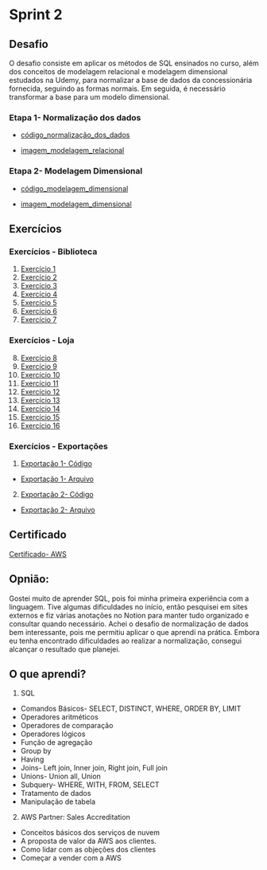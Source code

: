# Sprint 2
## Desafio
O desafio consiste em aplicar os métodos de SQL ensinados no curso, além dos conceitos de modelagem relacional e modelagem dimensional estudados na Udemy, para normalizar a base de dados da concessionária fornecida, seguindo as formas normais. Em seguida, é necessário transformar a base para um modelo dimensional.

### Etapa 1- Normalização dos dados

* [código_normalização_dos_dados](https://github.com/Rafaapsantos/CompassUol_Programa_de_bolsas/blob/main/Sprint%202/Desafios/normalizacao_dos_dados.sql)

* [imagem_modelagem_relacional]()

### Etapa 2- Modelagem Dimensional
* [código_modelagem_dimensional]()

* [imagem_modelagem_dimensional]()

## Exercícios 
### Exercícios - Biblioteca 
1. [Exercício 1](https://github.com/Rafaapsantos/CompassUol_Programa_de_bolsas/blob/main/Sprint%202/Exercicios/exercicio01_biblioteca.sql)
2. [Exercício 2](https://github.com/Rafaapsantos/CompassUol_Programa_de_bolsas/blob/main/Sprint%202/Exercicios/exercicio02_biblioteca.sql)
3. [Exercício 3](https://github.com/Rafaapsantos/CompassUol_Programa_de_bolsas/blob/main/Sprint%202/Exercicios/exercicio03_biblioteca.sql)
4. [Exercício 4](https://github.com/Rafaapsantos/CompassUol_Programa_de_bolsas/blob/main/Sprint%202/Exercicios/exercicio04_biblioteca.sql)
5. [Exercício 5](https://github.com/Rafaapsantos/CompassUol_Programa_de_bolsas/blob/main/Sprint%202/Exercicios/exercicio05_biblioteca.sql)
6. [Exercício 6](https://github.com/Rafaapsantos/CompassUol_Programa_de_bolsas/blob/main/Sprint%202/Exercicios/exercicio06_biblioteca.sql)
7. [Exercício 7](https://github.com/Rafaapsantos/CompassUol_Programa_de_bolsas/blob/main/Sprint%202/Exercicios/exercicio07_biblioteca.sql)
    

### Exercícios - Loja
8. [Exercício 8](https://github.com/Rafaapsantos/CompassUol_Programa_de_bolsas/blob/main/Sprint%202/Exercicios/exercicio08_loja.sql)
9. [Exercício 9](https://github.com/Rafaapsantos/CompassUol_Programa_de_bolsas/blob/main/Sprint%202/Exercicios/exercicio09_loja.sql)
10. [Exercício 10](https://github.com/Rafaapsantos/CompassUol_Programa_de_bolsas/blob/main/Sprint%202/Exercicios/exercicio10_loja.sql)
11. [Exercício 11](https://github.com/Rafaapsantos/CompassUol_Programa_de_bolsas/blob/main/Sprint%202/Exercicios/exercicio11_loja.sql)
12. [Exercício 12](https://github.com/Rafaapsantos/CompassUol_Programa_de_bolsas/blob/main/Sprint%202/Exercicios/exercicio12_loja.sql)
13. [Exercício 13](https://github.com/Rafaapsantos/CompassUol_Programa_de_bolsas/blob/main/Sprint%202/Exercicios/exercicio13_loja.sql)
14. [Exercício 14](https://github.com/Rafaapsantos/CompassUol_Programa_de_bolsas/blob/main/Sprint%202/Exercicios/exercicio14_loja.sql)
15. [Exercício 15](https://github.com/Rafaapsantos/CompassUol_Programa_de_bolsas/blob/main/Sprint%202/Exercicios/exercicio15_loja.sql)
16. [Exercício 16](https://github.com/Rafaapsantos/CompassUol_Programa_de_bolsas/blob/main/Sprint%202/Exercicios/exercicio16_loja.sql)

### Exercícios - Exportações 
1. [Exportação 1- Código](https://github.com/Rafaapsantos/CompassUol_Programa_de_bolsas/blob/main/Sprint%202/Exercicios/exportacao_exercicio1.sql)
* [Exportação 1- Arquivo](https://github.com/Rafaapsantos/CompassUol_Programa_de_bolsas/blob/main/Sprint%202/Exercicios/10_Livros_Mais_Caros.csv)
2. [Exportação 2- Código](https://github.com/Rafaapsantos/CompassUol_Programa_de_bolsas/blob/main/Sprint%202/Exercicios/exportacao_exercicio2.sql)
* [Exportação 2- Arquivo](https://github.com/Rafaapsantos/CompassUol_Programa_de_bolsas/blob/main/Sprint%202/Exercicios/5_Editoras_Mais_Publicacoes.csv)

## Certificado 
[Certificado- AWS](https://github.com/Rafaapsantos/CompassUol_Programa_de_bolsas/tree/main/Sprint%202/Certificados)

## Opnião:
Gostei muito de aprender SQL, pois foi minha primeira experiência com a linguagem. Tive algumas dificuldades no início, então pesquisei em sites externos e fiz várias anotações no Notion para manter tudo organizado e consultar quando necessário. Achei o desafio de normalização de dados bem interessante, pois me permitiu aplicar o que aprendi na prática. Embora eu tenha encontrado dificuldades ao realizar a normalização, consegui alcançar o resultado que planejei.

## O que aprendi?
1. SQL
* Comandos Básicos- SELECT, DISTINCT, WHERE, ORDER BY, LIMIT 
* Operadores aritméticos
* Operadores de comparação
* Operadores lógicos
* Função de agregação
* Group by 
* Having
* Joins- Left join, Inner join, Right join, Full join
* Unions- Union all, Union 
* Subquery- WHERE, WITH, FROM, SELECT
* Tratamento de dados
* Manipulação de tabela

2. AWS Partner: Sales Accreditation
* Conceitos básicos dos serviços de nuvem
* A proposta de valor da AWS aos clientes.
* Como lidar com as objeções dos clientes
* Começar a vender com a AWS
